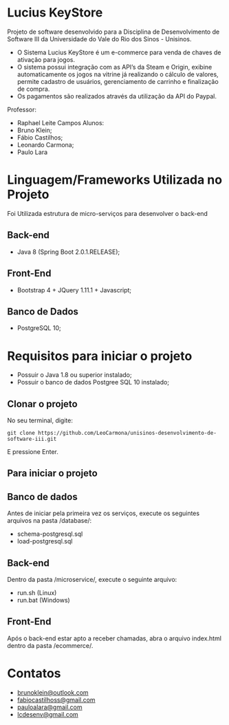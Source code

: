 # Lucius KeyStore

Projeto de software desenvolvido para a Disciplina de Desenvolvimento de Software III da Universidade do Vale do Rio dos Sinos - Unisinos.
* O Sistema Lucius KeyStore é um e-commerce para venda de chaves de ativação para jogos.<br />
* O sistema possui integração com as API’s da Steam e Origin, exibine automaticamente os jogos na vitrine já realizando o cálculo de valores, permite cadastro de usuários, gerenciamento de carrinho e finalização de compra. 
* Os pagamentos são realizados através da utilização da API do Paypal.

Professor:
* Raphael Leite Campos
Alunos: 
* Bruno Klein;
* Fábio Castilhos;
* Leonardo Carmona;
* Paulo Lara


# Linguagem/Frameworks Utilizada no Projeto

Foi Utilizada estrutura de micro-serviços para desenvolver o back-end

## Back-end
* Java 8 (Spring Boot 2.0.1.RELEASE);

## Front-End
* Bootstrap 4 + JQuery 1.11.1 + Javascript;
	
## Banco de Dados
* PostgreSQL 10;

# Requisitos para iniciar o projeto

* Possuir o Java 1.8 ou superior instalado;
* Possuir o banco de dados Postgree SQL 10 instalado;

## Clonar o projeto

No seu terminal, digite: 

```
git clone https://github.com/LeoCarmona/unisinos-desenvolvimento-de-software-iii.git
```

E pressione Enter.

## Para iniciar o projeto
	
## Banco de dados

Antes de iniciar pela primeira vez os serviços, execute os seguintes arquivos na pasta /database/:
* schema-postgresql.sql
* load-postgresql.sql

## Back-end

Dentro da pasta /microservice/, execute o seguinte arquivo:
* run.sh (Linux)
* run.bat (Windows)

## Front-End

Após o back-end estar apto a receber chamadas, abra o arquivo index.html dentro da pasta /ecommerce/.

# Contatos

* brunoklein@outlook.com
* fabiocastilhoss@gmail.com
* pauloalara@gmail.com
* lcdesenv@gmail.com

